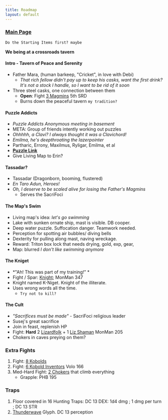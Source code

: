 ```yaml
---
title: Roadmap
layout: default
---
```


### [Main Page](./index)

	Do the Starting Items first? maybe
**We being at a crossroads tavern**

#### Intro - Tavern of Peace and Serenity
- Father Mara, (human barkeep, "Cricket", in love with Debi) 
	- *That rich fellow didn't pay up to keep his casks, want the first drink?  It's not a stock I handle, so I want to be rid of it soon*
- Three steel casks, one connection between them
	- **Open**: Fight [3 Magmins](https://roll20.net/compendium/dnd5e/Magmin#content) 5th SRD
	- Burns down the peaceful tavern  `my tradition?`

#### Puzzle Addicts
- *Puzzle Addicts Anonymous meeting in basement*
- META: Group of friends intently working out puzzles
- *Ohhhhh, a Clavi?  I always thought it was a Clavichord!*
- *Emilma, he's deepthroating the lazerpointer*
- Partharic, Errony, Maxilmus, Ryligar, Emilma, et al
- **[Puzzle Link](./wordPuzzle)**
- Give Living Map to Erin?

#### Tassadar? 
- Tassadar (Dragonborn, booming, flustered)
- *En Taro Adun, Heroes!*
- *Oh, I deserve to be scaled alive for losing the Father's Magmins*
	- Serves the SacriFoci 

#### The Map's Swim
- Living map's idea: *let's go swimming*
- Lake with sunken ornate ship, mast is visible. DB cooper. 
- Deep water puzzle. Suffocation danger. Teamwork needed.   
- Perception for spotting air bubbles/ diving bells
- Dexterity for pulling along mast, naving wreckage. 
- Reward: Triton box lock that needs drying, gold, exp, gear, 
- Map: blurred *I don't like swimming anymore*

#### The Kniget
- *"Ah! This was part of my training!" *
- Fight / Spar: [Knight](http://www.orcpub.com/dungeons-and-dragons/5th-edition/monsters/knight); MonMan 347
- Knight named K-Niget. Knight of the illiterate. 
- Uses wrong words all the time. 
	- `Try not to kill?`

#### The Cult
- *"Sacrifices must be made"* - SacriFoci religious leader
- Susej's great sacrifice
- Join in feast, replenish HP
- Fight: **Hard** 2 [Lizardfolk](http://www.orcpub.com/dungeons-and-dragons/5th-edition/monsters/lizardfolk) + 1 [Liz Shaman](https://www.aidedd.org/dnd/monstres.php?vo=lizardfolk-shaman) MonMan 205
- Chokers in caves preying on them?

### Extra Fights
1. Fight: [8 Kobolds](https://roll20.net/compendium/dnd5e/Monsters:Kobold/#content)
1. Fight: [6 Kobold Inventors](https://www.aidedd.org/dnd/monstres.php?vo=kobold-inventor) Volo 166
1. Med-Hard Fight: [2 Chokers](http://chisaipete.github.io/bestiary/creature/choker) that climb everything
	- Grapple: PHB 195

### Traps
1. Floor covered in 16 Hunting Traps: DC 13 DEX: 1d4 dmg ; 1 dmg per turn ; DC 13 STR
1. [Thunderwave](https://roll20.net/compendium/dnd5e/Thunderwave#content) Glyph. DC 13 perception
